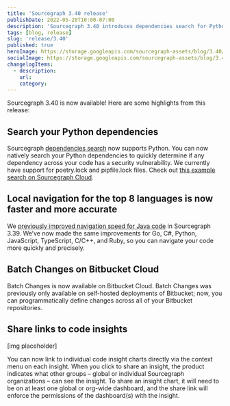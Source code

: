 ```yaml
---
title: 'Sourcegraph 3.40 release'
publishDate: 2022-05-20T10:00-07:00
description: 'Sourcegraph 3.40 introduces dependencies search for Python, faster local navigation for several languages, Batch Changes for Bitbucket Cloud, and direct sharing for individual code insights.'
tags: [blog, release]
slug: 'release/3.40'
published: true
heroImage: https://storage.googleapis.com/sourcegraph-assets/blog/3.40/sourcegraph-3-40-release.png
socialImage: https://storage.googleapis.com/sourcegraph-assets/blog/3.40/sourcegraph-3-40-release.png
changelogItems:
  - description:
    url:
    category:
---
```


Sourcegraph 3.40 is now available! Here are some highlights from this release:

## Search your Python dependencies

Sourcegraph [dependencies search](https://docs.sourcegraph.com/code_search/how-to/dependencies_search) now supports Python. You can now natively search your Python dependencies to quickly determine if any dependency across your code has a security vulnerability. We currently have support for poetry.lock and pipfile.lock files. Check out [this example search on Sourcegraph Cloud](https://sourcegraph.com/search?q=context:global+repo:deps%28%5Egithub%5C.com/textualize/rich%24%29+&patternType=literal).

## Local navigation for the top 8 languages is now faster and more accurate

We [previously improved navigation speed for Java code](https://about.sourcegraph.com/blog/release/3.39/#Local-navigation-for-Java-code-is-now-faster-and-more-accurate) in Sourcegraph 3.39. We’ve now made the same improvements for Go, C#, Python, JavaScript, TypeScript, C/C++, and Ruby, so you can navigate your code more quickly and precisely.

## Batch Changes on Bitbucket Cloud

Batch Changes is now available on Bitbucket Cloud. Batch Changes was previously only available on self-hosted deployments of Bitbucket; now, you can programmatically define changes across all of your Bitbucket repositories.

## Share links to code insights

[img placeholder]

You can now link to individual code insight charts directly via the context menu on each insight. When you click to share an insight, the product indicates what other groups – global or individual Sourcegraph organizations – can see the insight. To share an insight chart, it will need to be on at least one global or org-wide dashboard, and the share link will enforce the permissions of the dashboard(s) with the insight.

